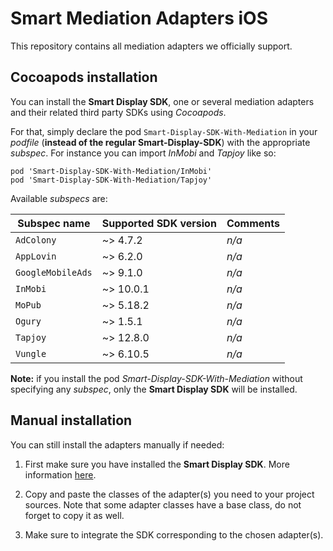 # Smart Mediation Adapters iOS

This repository contains all mediation adapters we officially support.

## Cocoapods installation

You can install the __Smart Display SDK__, one or several mediation adapters and their related third party SDKs using _Cocoapods_.

For that, simply declare the pod ```Smart-Display-SDK-With-Mediation``` in your _podfile_ (__instead of the regular Smart-Display-SDK__) with the appropriate _subspec_. For instance you can import _InMobi_ and _Tapjoy_ like so:

```
pod 'Smart-Display-SDK-With-Mediation/InMobi'
pod 'Smart-Display-SDK-With-Mediation/Tapjoy'
```

Available _subspecs_ are:

| Subspec name | Supported SDK version | Comments |
| ------------ | --------------------- | -------- |
| ```AdColony``` | ~> 4.7.2 | _n/a_ |
| ```AppLovin``` | ~> 6.2.0 | _n/a_ |
| ```GoogleMobileAds``` | ~> 9.1.0 | _n/a_ |
| ```InMobi``` | ~> 10.0.1 | _n/a_ |
| ```MoPub``` | ~> 5.18.2 | _n/a_ |
| ```Ogury``` | ~> 1.5.1 | _n/a_ |
| ```Tapjoy``` | ~> 12.8.0 | _n/a_ |
| ```Vungle``` | ~> 6.10.5 | _n/a_ |

__Note:__ if you install the pod _Smart-Display-SDK-With-Mediation_ without specifying any _subspec_, only the __Smart Display SDK__ will be installed.




## Manual installation

You can still install the adapters manually if needed:

1. First make sure you have installed the __Smart Display SDK__. More information [here](http://documentation.smartadserver.com/DisplaySDK/ios/gettingstarted.html).

2. Copy and paste the classes of the adapter(s) you need to your project sources. Note that some adapter classes have a base class, do not forget to copy it as well.

3. Make sure to integrate the SDK corresponding to the chosen adapter(s).
